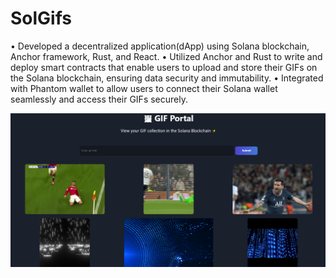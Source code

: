 # SolGifs

• Developed a decentralized application(dApp) using Solana blockchain, Anchor framework, Rust, and React.
• Utilized Anchor and Rust to write and deploy smart contracts that enable users to upload and store their GIFs on the
Solana blockchain, ensuring data security and immutability.
• Integrated with Phantom wallet to allow users to connect their Solana wallet seamlessly and access their GIFs securely.

![Screenshot](demo.PNG)
